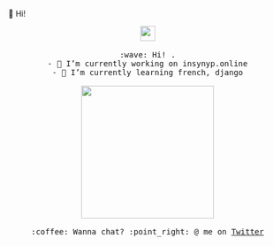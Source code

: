 👋 Hi!

<p align="center">
  <img src="https://user-images.githubusercontent.com/5679180/79618120-0daffb80-80be-11ea-819e-d2b0fa904d07.gif" width="27px">
  <br><br>
  <samp>
    :wave: Hi! .
    <br> - 🔭 I’m currently working on insynyp.online<br>
         - 🌱 I’m currently learning french, django<br><br>
    <img src="https://i.imgur.com/kdKhgx6.gif" width="240px" align="center">
    <br><br>:coffee: Wanna chat? :point_right: @ me on <a href="https://twitter.com/zshanabek">Twitter</a>
  </samp>
</p>
